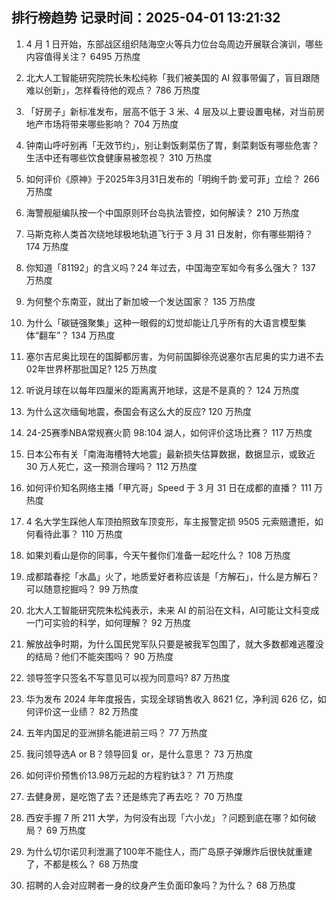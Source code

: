 
## 排行榜趋势 记录时间：2025-04-01 13:21:32
  
  1. 4 月 1 日开始，东部战区组织陆海空火等兵力位台岛周边开展联合演训，哪些内容值得关注？ 6495 万热度
    
  2. 北大人工智能研究院院长朱松纯称「我们被美国的 AI 叙事带偏了，盲目跟随难以创新」，怎样看待他的观点？ 786 万热度
    
  3. 「好房子」新标准发布，层高不低于 3 米、4 层及以上要设置电梯，对当前房地产市场将带来哪些影响？ 704 万热度
    
  4. 钟南山呼吁别再「无效节约」，别让剩饭剩菜伤了胃，剩菜剩饭有哪些危害？生活中还有哪些饮食健康易被忽视？ 310 万热度
    
  5. 如何评价《原神》于2025年3月31日发布的「明绚千韵·爱可菲」立绘？ 266 万热度
    
  6. 海警舰艇编队按一个中国原则环台岛执法管控，如何解读？ 210 万热度
    
  7. 马斯克称人类首次绕地球极地轨道飞行于 3 月 31 日发射，你有哪些期待？ 174 万热度
    
  8. 你知道「81192」的含义吗？24 年过去，中国海空军如今有多么强大？ 137 万热度
    
  9. 为何整个东南亚，就出了新加坡一个发达国家？ 135 万热度
    
  10. 为什么「碳链强聚集」这种一眼假的幻觉却能让几乎所有的大语言模型集体“翻车”？ 134 万热度
    
  11. 塞尔吉尼奥比现在的国脚都厉害，为何前国脚徐亮说塞尔吉尼奥的实力进不去02年世界杯那批国足? 125 万热度
    
  12. 听说月球在以每年四厘米的距离离开地球，这是不是真的？ 124 万热度
    
  13. 为什么这次缅甸地震，泰国会有这么大的反应? 120 万热度
    
  14. 24-25赛季NBA常规赛火箭 98:104 湖人，如何评价这场比赛？ 117 万热度
    
  15. 日本公布有关「南海海槽特大地震」最新损失估算数据，数据显示，或致近 30 万人死亡，这一预测合理吗？ 112 万热度
    
  16. 如何评价知名网络主播「甲亢哥」Speed 于 3 月 31 日在成都的直播？ 111 万热度
    
  17. 4 名大学生踩他人车顶拍照致车顶变形，车主报警定损 9505 元索赔遭拒，如何看待此事？ 110 万热度
    
  18. 如果刘看山是你的同事，今天午餐你们准备一起吃什么？ 108 万热度
    
  19. 成都踏春挖「水晶」火了，地质爱好者称应该是「方解石」，什么是方解石？可以随意挖掘吗？ 99 万热度
    
  20. 北大人工智能研究院朱松纯表示，未来 AI 的前沿在文科，AI可能让文科变成一门可实验的科学，如何理解？ 92 万热度
    
  21. 解放战争时期，为什么国民党军队只要是被我军包围了，就大多数都难逃覆没的结局？他们不能突围吗？ 90 万热度
    
  22. 领导签字只签名不写意见可以视为同意吗? 87 万热度
    
  23. 华为发布 2024 年年度报告，实现全球销售收入 8621 亿，净利润 626 亿，如何评价这一业绩？ 82 万热度
    
  24. 五年内国足的亚洲排名能进前三吗？ 77 万热度
    
  25. 我问领导选A or B？领导回复 or，是什么意思？ 73 万热度
    
  26. 如何评价预售价13.98万元起的方程豹钛3？ 71 万热度
    
  27. 去健身房，是吃饱了去？还是练完了再去吃？ 70 万热度
    
  28. 西安手握 7 所 211 大学，为何没有出现「六小龙」？问题到底在哪？如何破局？ 69 万热度
    
  29. 为什么切尔诺贝利泄漏了100年不能住人，而广岛原子弹爆炸后很快就重建了，不都是核么？ 68 万热度
    
  30. 招聘的人会对应聘者一身的纹身产生负面印象吗？为什么？ 68 万热度
    